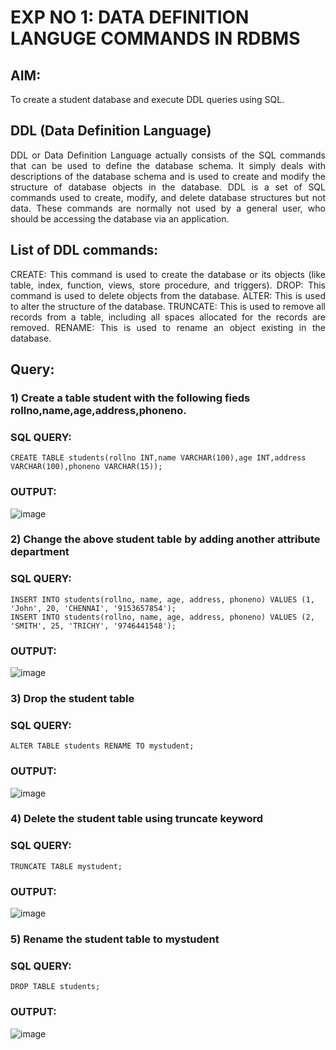 # EXP NO 1: DATA DEFINITION LANGUGE COMMANDS IN RDBMS

## AIM:
To create a student database and execute DDL queries using SQL.


## DDL (Data Definition Language)
<div align="justify">
DDL or Data Definition Language actually consists of the SQL commands that can be used to define the database schema. It simply deals with descriptions of the database schema and is used to create and modify the structure of database objects in the database. DDL is a set of SQL commands used to create, modify, and delete database structures but not data. These commands are normally not used by a general user, who should be accessing the database via an application.
</div>
 
## List of DDL commands: 
<div align="justify">
CREATE: This command is used to create the database or its objects (like table, index, function, views, store procedure, and triggers).
DROP: This command is used to delete objects from the database.
ALTER: This is used to alter the structure of the database.
TRUNCATE: This is used to remove all records from a table, including all spaces allocated for the records are removed.
RENAME: This is used to rename an object existing in the database.
</div>

## Query:
### 1) Create a table student with the following fieds rollno,name,age,address,phoneno.

### SQL QUERY: 
```
CREATE TABLE students(rollno INT,name VARCHAR(100),age INT,address VARCHAR(100),phoneno VARCHAR(15));
```

### OUTPUT:
![image](https://github.com/Praveen22042005/I2_DBMS/assets/112475766/7521c450-3a93-4eaf-aa3c-5bb216c6b620)


### 2) Change the above student table by adding another attribute department

### SQL QUERY: 
```
INSERT INTO students(rollno, name, age, address, phoneno) VALUES (1, 'John', 20, 'CHENNAI', '9153657854');
INSERT INTO students(rollno, name, age, address, phoneno) VALUES (2, 'SMITH', 25, 'TRICHY', '9746441548');
```

### OUTPUT:
![image](https://github.com/Praveen22042005/I2_DBMS/assets/112475766/a1e972a5-0ba6-4650-b60e-4ce6557926e8)


### 3) Drop the student table
 
### SQL QUERY: 
```
ALTER TABLE students RENAME TO mystudent;
```


### OUTPUT:
![image](https://github.com/Praveen22042005/I2_DBMS/assets/112475766/68f20d2e-cbf6-4dbc-ac2b-c98cb37884d2)


### 4) Delete the student table using truncate keyword

### SQL QUERY: 
```
TRUNCATE TABLE mystudent;
```


### OUTPUT:
![image](https://github.com/Praveen22042005/I2_DBMS/assets/112475766/3e111798-2d54-43af-90fb-f318444efd2f)



### 5) Rename the student table to mystudent

### SQL QUERY: 
```
DROP TABLE students;
```


### OUTPUT:
![image](https://github.com/Praveen22042005/I2_DBMS/assets/112475766/5150d997-a276-447a-a443-95115a0c2663)

